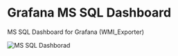 # Grafana MS SQL Dashboard
MS SQL Dashboard for Grafana (WMI_Exporter)

![MS SQL Dashborad](https://github.com/tarantila/Grafana-MS-SQL-Dashboard/blob/master/Dashborad.PNG?raw=true)

